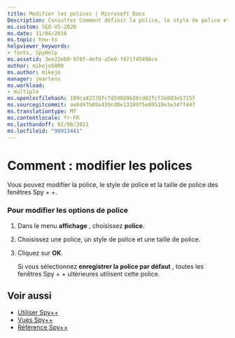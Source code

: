 ```yaml
---
title: Modifier les polices | Microsoft Docs
Description: Consultez Comment définir la police, le style de police et la taille de police pour les fenêtres Spy + +. Vous pouvez enregistrer vos choix comme valeurs par défaut pour les futures fenêtres Spy + +.
ms.custom: SEO-VS-2020
ms.date: 11/04/2016
ms.topic: how-to
helpviewer_keywords:
- fonts, SpyHelp
ms.assetid: 3ee22eb9-978f-4efd-a5e0-f071745496ce
author: mikejo5000
ms.author: mikejo
manager: jmartens
ms.workload:
- multiple
ms.openlocfilehash: 109ca82378fc7d59869b26cd02fcf2e803e5715f
ms.sourcegitcommit: ae6d47b09a439cd0e13180f5e89510e3e347fd47
ms.translationtype: MT
ms.contentlocale: fr-FR
ms.lasthandoff: 02/08/2021
ms.locfileid: "99913441"
---
```

# <a name="how-to-change-fonts"></a>Comment : modifier les polices
Vous pouvez modifier la police, le style de police et la taille de police des fenêtres Spy + +.

### <a name="to-change-font-options"></a>Pour modifier les options de police

1. Dans le menu **affichage** , choisissez **police**.

2. Choisissez une police, un style de police et une taille de police.

3. Cliquez sur **OK**.

   Si vous sélectionnez **enregistrer la police par défaut** , toutes les fenêtres Spy + + ultérieures utilisent cette police.

## <a name="see-also"></a>Voir aussi
- [Utiliser Spy++](../debugger/using-spy-increment.md)
- [Vues Spy++](../debugger/spy-increment-views.md)
- [Référence Spy++](../debugger/spy-increment-reference.md)